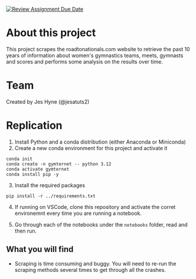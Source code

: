[![Review Assignment Due Date](https://classroom.github.com/assets/deadline-readme-button-22041afd0340ce965d47ae6ef1cefeee28c7c493a6346c4f15d667ab976d596c.svg)](https://classroom.github.com/a/VaFOWmpj)

# About this project
This project scrapes the roadtonationals.com website to retrieve the past 10 years of information about women's gymnastics teams, meets, gymnasts and scores and performs some analysis on the results over time.

# Team
Created by Jes Hyne (@jesatuts2)

# Replication
1. Install Python and a conda distribution (either Anaconda or Miniconda)
2. Create a new conda environment for this project and activate it

```
conda init
conda create -n gymternet -- python 3.12
conda activate gymternet 
conda install pip -y
```

3. Install the required packages

```
pip install -r ../requirements.txt
```

4. If running on VSCode, clone this repository and activate the corret environemnt every time you are running a notebook.

5. Go through each of the notebooks under the `notebooks` folder, read and then run.

## What you will find

- Scraping is time consuming and buggy. You will need to re-run the scraping methods several times to get through all the crashes.


